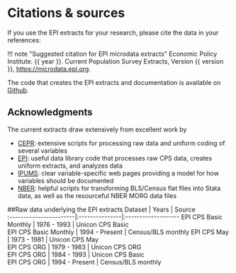 # Citations & sources
If you use the EPI extracts for your research, please cite the data in your references:

!!! note "Suggested citation for EPI microdata extracts"
    Economic Policy Institute. {{ year }}. Current Population Survey Extracts, Version {{ version }}, https://microdata.epi.org.

The code that creates the EPI extracts and documentation is available on
[Github](https://github.com/Economic/epiextracts).

## Acknowledgments
The current extracts draw extensively from excellent work by

* [CEPR](http://ceprdata.org/cps-uniform-data-extracts/cps-basic-programs/cps-basic-monthly-programs/): extensive scripts for processing raw data and uniform coding of several variables
* [EPI](https://www.epi.org/data/): useful data library code that processes raw CPS data, creates uniform extracts, and analyzes data
* [IPUMS](https://cps.ipums.org/cps/): clear variable-specific web pages providing a model for how variables should be documented
* [NBER](http://www.nber.org/data/cps_basic_progs.html): helpful scripts for transforming BLS/Census flat files into Stata data,	as well as the resourceful NBER MORG data files

##Raw data underlying the EPI extracts
Dataset                 | Years          | Source             
:-----------------------|:---------------|:-------------------
EPI CPS Basic Monthly   | 1976 - 1993    | Unicon CPS Basic   
EPI CPS Basic Monthly   | 1994 - Present | Census/BLS monthly 
EPI CPS May             | 1973 - 1981    | Unicon CPS May     
EPI CPS ORG             | 1979 - 1983    | Unicon CPS ORG     
EPI CPS ORG             | 1984 - 1993    | Unicon CPS Basic   
EPI CPS ORG             | 1994 - Present | Census/BLS monthly 

